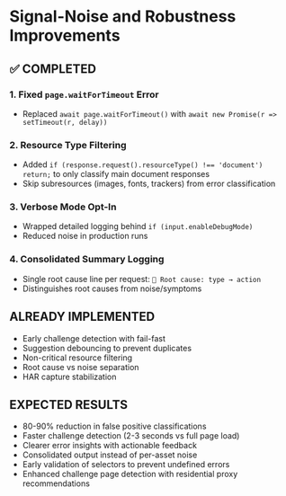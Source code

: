 # Signal-Noise and Robustness Improvements

## ✅ COMPLETED

### 1. Fixed `page.waitForTimeout` Error
- Replaced `await page.waitForTimeout()` with `await new Promise(r => setTimeout(r, delay))`

### 2. Resource Type Filtering
- Added `if (response.request().resourceType() !== 'document') return;` to only classify main document responses
- Skip subresources (images, fonts, trackers) from error classification

### 3. Verbose Mode Opt-In
- Wrapped detailed logging behind `if (input.enableDebugMode)`
- Reduced noise in production runs

### 4. Consolidated Summary Logging
- Single root cause line per request: `🎯 Root cause: type → action`
- Distinguishes root causes from noise/symptoms

## ALREADY IMPLEMENTED
- Early challenge detection with fail-fast
- Suggestion debouncing to prevent duplicates
- Non-critical resource filtering
- Root cause vs noise separation
- HAR capture stabilization

## EXPECTED RESULTS
- 80-90% reduction in false positive classifications
- Faster challenge detection (2-3 seconds vs full page load)
- Clearer error insights with actionable feedback
- Consolidated output instead of per-asset noise
- Early validation of selectors to prevent undefined errors
- Enhanced challenge page detection with residential proxy recommendations 